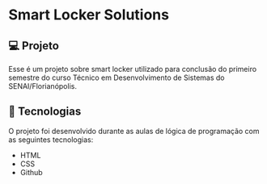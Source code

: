 
# Smart Locker Solutions


## 💻 Projeto
Esse é um projeto sobre smart locker utilizado para conclusão do primeiro semestre do curso Técnico em Desenvolvimento de Sistemas do SENAI/Florianópolis.

## 🚀 Tecnologias
O projeto foi desenvolvido durante as aulas de lógica de programação com as seguintes tecnologias:

- HTML
- CSS
- Github







